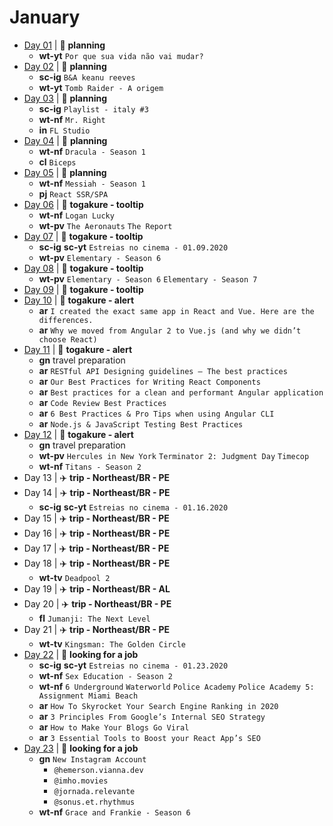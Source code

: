 # January

- [Day 01](01-01-2020.md) | :bookmark_tabs: **planning**
  - **wt-yt** `Por que sua vida não vai mudar?`
- [Day 02](01-02-2020.md) | :bookmark_tabs: **planning**
  - **sc-ig** `B&A keanu reeves`
  - **wt-yt** `Tomb Raider - A origem`
- [Day 03](01-03-2020.md) | :bookmark_tabs: **planning**
  - **sc-ig** `Playlist - italy #3`
  - **wt-nf** `Mr. Right`
  - **in** `FL Studio`
- [Day 04](01-04-2020.md) | :bookmark_tabs: **planning**
  - **wt-nf** `Dracula - Season 1`
  - **cl** `Biceps`
- [Day 05](01-05-2020.md) | :bookmark_tabs: **planning**
  - **wt-nf** `Messiah - Season 1`
  - **pj** `React SSR/SPA`
- [Day 06](01-06-2020.md) | :microscope: **togakure - tooltip**
  - **wt-nf** `Logan Lucky`
  - **wt-pv** `The Aeronauts` `The Report`
- [Day 07](01-07-2020.md) | :microscope: **togakure - tooltip**
  - **sc-ig** **sc-yt** `Estreias no cinema - 01.09.2020`
  - **wt-pv** `Elementary - Season 6`
- [Day 08](01-08-2020.md) | :microscope: **togakure - tooltip**
  - **wt-pv** `Elementary - Season 6` `Elementary - Season 7`
- [Day 09](01-09-2020.md) | :microscope: **togakure - tooltip**
- [Day 10](01-10-2020.md) | :microscope: **togakure - alert**
  - **ar** `I created the exact same app in React and Vue. Here are the differences.`
  - **ar** `Why we moved from Angular 2 to Vue.js (and why we didn’t choose React)`
- [Day 11](01-11-2020.md) | :microscope: **togakure - alert**
  - **gn** travel preparation
  - **ar** `RESTful API Designing guidelines — The best practices`
  - **ar** `Our Best Practices for Writing React Components`
  - **ar** `Best practices for a clean and performant Angular application`
  - **ar** `Code Review Best Practices`
  - **ar** `6 Best Practices & Pro Tips when using Angular CLI`
  - **ar** `Node.js & JavaScript Testing Best Practices`
- [Day 12](01-12-2020.md) | :microscope: **togakure - alert**
  - **gn** travel preparation
  - **wt-pv** `Hercules in New York` `Terminator 2: Judgment Day` `Timecop`
  - **wt-nf** `Titans - Season 2`
- Day 13 | :airplane: **trip - Northeast/BR - PE**
- Day 14 | :airplane: **trip - Northeast/BR - PE**
  - **sc-ig** **sc-yt** `Estreias no cinema - 01.16.2020`
- Day 15 | :airplane: **trip - Northeast/BR - PE**
- Day 16 | :airplane: **trip - Northeast/BR - PE**
- Day 17 | :airplane: **trip - Northeast/BR - PE**
- Day 18 | :airplane: **trip - Northeast/BR - PE**
  - **wt-tv** `Deadpool 2`
- Day 19 | :airplane: **trip - Northeast/BR - AL**
- Day 20 | :airplane: **trip - Northeast/BR - PE**
  - **fl** `Jumanji: The Next Level`
- Day 21 | :airplane: **trip - Northeast/BR - PE**
  - **wt-tv** `Kingsman: The Golden Circle`
- [Day 22](01-22-2020.md) | :mag_right: **looking for a job**
  - **sc-ig** **sc-yt** `Estreias no cinema - 01.23.2020`
  - **wt-nf** `Sex Education - Season 2`
  - **wt-nf** `6 Underground` `Waterworld` `Police Academy` `Police Academy 5: Assignment Miami Beach`
  - **ar** `How To Skyrocket Your Search Engine Ranking in 2020`
  - **ar** `3 Principles From Google’s Internal SEO Strategy`
  - **ar** `How to Make Your Blogs Go Viral`
  - **ar** `3 Essential Tools to Boost your React App’s SEO`
- [Day 23](01-23-2020.md) | :mag_right: **looking for a job**
  - **gn** `New Instagram Account` 
    - `@hemerson.vianna.dev`
    - `@imho.movies`
    - `@jornada.relevante`
    - `@sonus.et.rhythmus`
  - **wt-nf** `Grace and Frankie - Season 6`
  